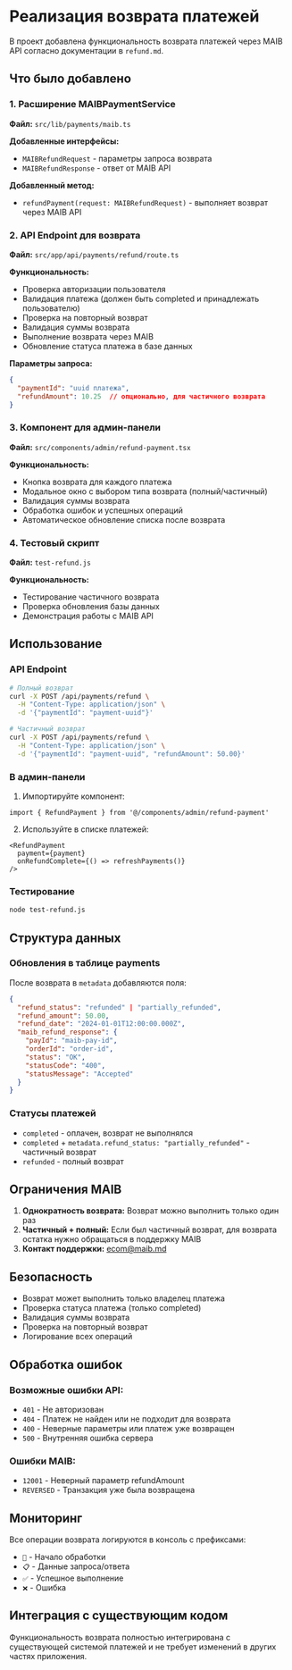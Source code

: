 # Реализация возврата платежей

В проект добавлена функциональность возврата платежей через MAIB API согласно документации в `refund.md`.

## Что было добавлено

### 1. Расширение MAIBPaymentService

**Файл:** `src/lib/payments/maib.ts`

**Добавленные интерфейсы:**
- `MAIBRefundRequest` - параметры запроса возврата
- `MAIBRefundResponse` - ответ от MAIB API

**Добавленный метод:**
- `refundPayment(request: MAIBRefundRequest)` - выполняет возврат через MAIB API

### 2. API Endpoint для возврата

**Файл:** `src/app/api/payments/refund/route.ts`

**Функциональность:**
- Проверка авторизации пользователя
- Валидация платежа (должен быть completed и принадлежать пользователю)
- Проверка на повторный возврат
- Валидация суммы возврата
- Выполнение возврата через MAIB
- Обновление статуса платежа в базе данных

**Параметры запроса:**
```json
{
  "paymentId": "uuid платежа",
  "refundAmount": 10.25  // опционально, для частичного возврата
}
```

### 3. Компонент для админ-панели

**Файл:** `src/components/admin/refund-payment.tsx`

**Функциональность:**
- Кнопка возврата для каждого платежа
- Модальное окно с выбором типа возврата (полный/частичный)
- Валидация суммы возврата
- Обработка ошибок и успешных операций
- Автоматическое обновление списка после возврата

### 4. Тестовый скрипт

**Файл:** `test-refund.js`

**Функциональность:**
- Тестирование частичного возврата
- Проверка обновления базы данных
- Демонстрация работы с MAIB API

## Использование

### API Endpoint

```bash
# Полный возврат
curl -X POST /api/payments/refund \
  -H "Content-Type: application/json" \
  -d '{"paymentId": "payment-uuid"}'

# Частичный возврат
curl -X POST /api/payments/refund \
  -H "Content-Type: application/json" \
  -d '{"paymentId": "payment-uuid", "refundAmount": 50.00}'
```

### В админ-панели

1. Импортируйте компонент:
```tsx
import { RefundPayment } from '@/components/admin/refund-payment'
```

2. Используйте в списке платежей:
```tsx
<RefundPayment 
  payment={payment} 
  onRefundComplete={() => refreshPayments()}
/>
```

### Тестирование

```bash
node test-refund.js
```

## Структура данных

### Обновления в таблице payments

После возврата в `metadata` добавляются поля:

```json
{
  "refund_status": "refunded" | "partially_refunded",
  "refund_amount": 50.00,
  "refund_date": "2024-01-01T12:00:00.000Z",
  "maib_refund_response": {
    "payId": "maib-pay-id",
    "orderId": "order-id",
    "status": "OK",
    "statusCode": "400",
    "statusMessage": "Accepted"
  }
}
```

### Статусы платежей

- `completed` - оплачен, возврат не выполнялся
- `completed` + `metadata.refund_status: "partially_refunded"` - частичный возврат
- `refunded` - полный возврат

## Ограничения MAIB

1. **Однократность возврата:** Возврат можно выполнить только один раз
2. **Частичный + полный:** Если был частичный возврат, для возврата остатка нужно обращаться в поддержку MAIB
3. **Контакт поддержки:** ecom@maib.md

## Безопасность

- Возврат может выполнить только владелец платежа
- Проверка статуса платежа (только completed)
- Валидация суммы возврата
- Проверка на повторный возврат
- Логирование всех операций

## Обработка ошибок

### Возможные ошибки API:

- `401` - Не авторизован
- `404` - Платеж не найден или не подходит для возврата
- `400` - Неверные параметры или платеж уже возвращен
- `500` - Внутренняя ошибка сервера

### Ошибки MAIB:

- `12001` - Неверный параметр refundAmount
- `REVERSED` - Транзакция уже была возвращена

## Мониторинг

Все операции возврата логируются в консоль с префиксами:
- `🔄` - Начало обработки
- `📋` - Данные запроса/ответа
- `✅` - Успешное выполнение
- `❌` - Ошибка

## Интеграция с существующим кодом

Функциональность возврата полностью интегрирована с существующей системой платежей и не требует изменений в других частях приложения.